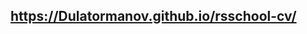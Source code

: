 https://Dulatormanov.github.io/rsschool-cv/
-----------------------------------------------------------------------------------------------------------------------------------------------------------
